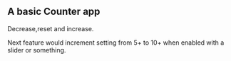 ## A basic Counter app

Decrease,reset and increase.

Next feature would increment setting from 5+ to 10+ when enabled with a slider or something.